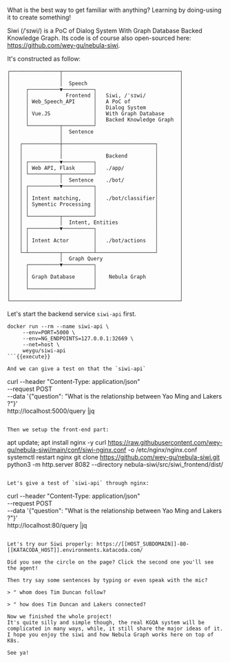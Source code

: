 What is the best way to get familiar with anything? Learning by doing-using it to create something!

Siwi (/ˈsɪwi/) is a PoC of Dialog System With Graph Database Backed Knowledge Graph. Its code is of course also open-sourced here: https://github.com/wey-gu/nebula-siwi.

It's constructed as follow:

```
┌────────────────┬──────────────────────────────────────┐
│                │                                      │
│                │  Speech                              │
│     ┌──────────▼──────────┐                           │
│     │            Frontend │   Siwi, /ˈsɪwi/           │
│     │ Web_Speech_API      │   A PoC of                │
│     │                     │   Dialog System           │
│     │ Vue.JS              │   With Graph Database     │
│     │                     │   Backed Knowledge Graph  │
│     └──────────┬──────────┘                           │
│                │  Sentence                            │
│                │                                      │
│   ┌────────────┼──────────────────────────────┐       │
│   │            │                              │       │
│   │            │              Backend         │       │
│   │ ┌──────────▼──────────┐                   │       │
│   │ │ Web API, Flask      │   ./app/          │       │
│   │ └──────────┬──────────┘                   │       │
│   │            │  Sentence    ./bot/          │       │
│   │ ┌──────────▼──────────┐                   │       │
│   │ │                     │                   │       │
│   │ │ Intent matching,    │   ./bot/classifier│       │
│   │ │ Symentic Processing │                   │       │
│   │ │                     │                   │       │
│   │ └──────────┬──────────┘                   │       │
│   │            │  Intent, Entities            │       │
│   │ ┌──────────▼──────────┐                   │       │
│   │ │                     │                   │       │
│   │ │ Intent Actor        │   ./bot/actions   │       │
│   │ │                     │                   │       │
│   └─┴──────────┬──────────┴───────────────────┘       │
│                │  Graph Query                         │
│     ┌──────────▼──────────┐                           │
│     │                     │                           │
│     │ Graph Database      │    Nebula Graph           │
│     │                     │                           │
│     └─────────────────────┘                           │
│                                                       │
└───────────────────────────────────────────────────────┘
```

Let's start the backend service `siwi-api` first.

```
docker run --rm --name siwi-api \
     --env=PORT=5000 \
     --env=NG_ENDPOINTS=127.0.0.1:32669 \
     --net=host \
     weygu/siwi-api
```{{execute}}

And we can give a test on that the `siwi-api`
```
curl --header "Content-Type: application/json" \
     --request POST \
     --data '{"question": "What is the relationship between Yao Ming and Lakers ?"}' \
     http://localhost:5000/query |jq
```{{execute}}

Then we setup the front-end part:
```
apt update; apt install nginx -y
curl https://raw.githubusercontent.com/wey-gu/nebula-siwi/main/conf/siwi-nginx.conf -o /etc/nginx/nginx.conf
systemctl restart nginx
git clone https://github.com/wey-gu/nebula-siwi.git
python3 -m http.server 8082 --directory nebula-siwi/src/siwi_frontend/dist/
```{{execute}}

Let's give a test of `siwi-api` through nginx:
```
curl --header "Content-Type: application/json" \
     --request POST \
     --data '{"question": "What is the relationship between Yao Ming and Lakers ?"}' \
     http://localhost:80/query |jq
```{{execute}}

Let's try our Siwi properly: https://[[HOST_SUBDOMAIN]]-80-[[KATACODA_HOST]].environments.katacoda.com/

Did you see the circle on the page? Click the second one you'll see the agent!

Then try say some sentences by typing or even speak with the mic?

> " whom does Tim Duncan follow?

> " how does Tim Duncan and Lakers connected?

Now we finished the whole project!
It's quite silly and simple though, the real KGQA system will be complicated in many ways, while, it still share the major ideas of it. I hope you enjoy the siwi and how Nebula Graph works here on top of K8s.

See ya!